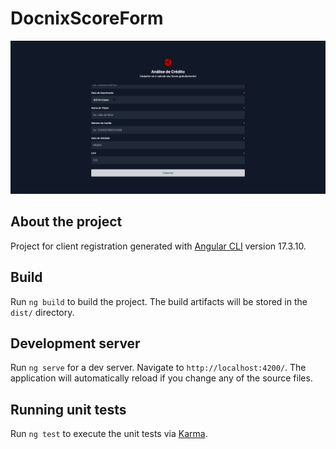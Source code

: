# DocnixScoreForm

![alt text](image.png)

## About the project

Project for client registration generated with [Angular CLI](https://github.com/angular/angular-cli) version 17.3.10.

## Build

Run `ng build` to build the project. The build artifacts will be stored in the `dist/` directory.

## Development server

Run `ng serve` for a dev server. Navigate to `http://localhost:4200/`. The application will automatically reload if you change any of the source files.

## Running unit tests

Run `ng test` to execute the unit tests via [Karma](https://karma-runner.github.io).
